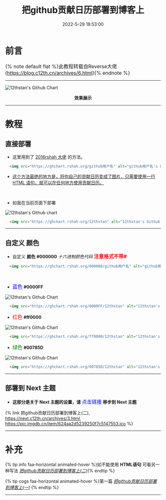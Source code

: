 ﻿---
title: 把github贡献日历部署到博客上
date: 2022-5-29 18:53:00
tags:
  - 分享
categories: Hexo
comments: true
cover: https://pic.imgdb.cn/item/629321e10947543129228d44.png
abbrlink: 6
# sticky: 2 #置顶
---

# 前言

<font size=3>{% note default flat %}此教程转载自Reverse大佬(https://blog.c12th.cn/archives/6.html){% endnote %}</font>

---

<img src="https://ghchart.rshah.org/409ba5/12thstan" alt="12thstan's Github Chart" />

**<p align = "center">效果展示</p>**

---

# 教程
## 直接部署

- 这里用到了 [2016rshah 大佬](https://github.com/2016rshah/githubchart-api) 的方法。

```md
  <img src="https://ghchart.rshah.org/github用户名" alt="github用户名's Github chart" />
```
- [这个方法最绝的地方是，将你自己的贡献日历变成了图片，只需要使用一行 HTML 语句，就可以在任何地方使用贡献日历。](https://blog.csdn.net/weixin_44580076/article/details/118737615)

<br/>

- 如我在当前页面下部署

<img src="https://ghchart.rshah.org/12thstan" alt="12thstan's Github chart" />

```md
  <img src="https://ghchart.rshah.org/12thstan" alt="12thstan's Github chart" />
```

---

## 自定义 颜色
- 自定义 **颜色** **#000000** *十六进制颜色代码* **<font size="3" color="red">注意格式不带#</font>**

```md
  <img src="https://ghchart.rshah.org/000000/github用户名" alt="github用户名's Github Chart" />
```

<br/>

- <font size="3" color="blue">蓝色</font> **#0000FF**

<img src="https://ghchart.rshah.org/0000FF/12thstan" alt="12thstan's Github Chart" />

```md
  <img src="https://ghchart.rshah.org/0000FF/12thstan" alt="12thstan's Github Chart" />
```

- <font size="3" color="red">红色</font> **#ff0000**

<img src="https://ghchart.rshah.org/ff0000/12thstan" alt="12thstan's Github Chart" />

```md
  <img src="https://ghchart.rshah.org/ff0000/12thstan" alt="12thstan's Github Chart" />
```

- <font size="3" color="green">绿色</font> **#00785D**

<img src="https://ghchart.rshah.org/00785D/12thstan" alt="12thstan's Github Chart" />

```md
  <img src="https://ghchart.rshah.org/00785D/12thstan" alt="12thstan's Github Chart" />
```

---
## 部署到 Next 主题
- **这部分是关于 Next 主题的设置，请** <font size="3" color="blue">点击链接</font> **移步到 Next 主题**

{% link 把github贡献日历部署到博客上(二), https://next.c12th.cn/archives/3.html, https://pic.imgdb.cn/item/624aa2d5239250f7c5147553.ico %}

---

# 补充

{% tip info faa-horizontal animated-hover %}如不能使用 **HTML语句** 可看另一种写法 *[把github贡献日历部署到博客上(二)](https://jsimple.c12th.cn/posts/3/)*{% endtip %}

{% tip cogs faa-horizontal animated-hover %}第一篇 *[把github贡献日历部署到博客上(一)](https://blog.c12th.cn/archives/5.html)* {% endtip %}

---